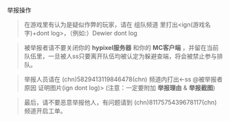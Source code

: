  举报操作
> 在游戏里有认为是疑似作弊的玩家，请在 组队频道 里打出<ign(游戏名字)+dont log>，（例如:）Dewier dont log 
                                                
> 被举报者请不要关闭你的 **hypixel服务器** 和你的 **MC客户端** ，并留在当前队伍里，一旦被人ss只要离开队伍均被认定为躲避查端，将会被禁止参与排队。

> 举报人员请在 (chn)5829413119846478(chn) 频道内打出<-ss @被举报者 原因 证明图片(ign dont log)> (注意：一定要附加 **举报理由** & **举报截图**)

> 最后，请不要恶意举报他人，有问题请到 (chn)8117575439678117(chn) 频道开启工单。
